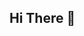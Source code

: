 ## Hi There 👋

<!--
**AboolfazlShokry/AboolfazlShokry** is a ✨ _special_ ✨ repository because its `README.md` (this file) appears on your GitHub profile.

Here are some ideas to get you started:

Page Rubika:https://rubika.ir/Devsampx

Page Telegram:https://t.me/DevSampX
- 👯 I’m looking to collaborate on ...
- 🤔 I’m looking for help with ...
- 💬 Ask me about ...
- 📫 How to reach me: ...
- 😄 Pronouns: ...
- ⚡ Fun fact: ...
-->
